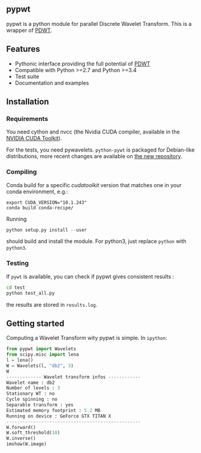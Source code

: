 ## pypwt

pypwt is a python module for parallel Discrete Wavelet Transform.
This is a wrapper of [PDWT](https://github.com/pierrepaleo/PDWT).


## Features

* Pythonic interface providing the full potential of [PDWT](https://github.com/pierrepaleo/PDWT)
* Compatible with Python >=2.7 and Python >=3.4
* Test suite
* Documentation and examples


## Installation

### Requirements

You need cython and nvcc (the Nvidia CUDA compiler, available in the [NVIDIA CUDA Toolkit](https://developer.nvidia.com/cuda-toolkit)).

For the tests, you need pywavelets. `python-pywt` is packaged for Debian-like distributions, more recent changes are available on [the new repository](https://github.com/PyWavelets/pywt).

### Compiling

Conda build for a specific *cudatoolkit* version that matches one in your conda environment, e.g.:

```
export CUDA_VERSION="10.1.243"
conda build conda-recipe/
```

Running

```python
python setup.py install --user
```

should build and install the module. For python3, just replace `python` with `python3`.


### Testing

If `pywt` is available, you can check if pypwt gives consistent results :

```bash
cd test
python test_all.py
```

the results are stored in `results.log`.


## Getting started

Computing a Wavelet Transform wity pypwt is simple. In `ipython`:

```python
from pypwt import Wavelets
from scipy.misc import lena
l = lena()
W = Wavelets(l, "db2", 3)
W
------------- Wavelet transform infos ------------
Wavelet name : db2
Number of levels : 3
Stationary WT : no
Cycle spinning : no
Separable transform : yes
Estimated memory footprint : 5.2 MB
Running on device : GeForce GTX TITAN X
--------------------------------------------------
W.forward()
W.soft_threshold(10)
W.inverse()
imshow(W.image)
```

